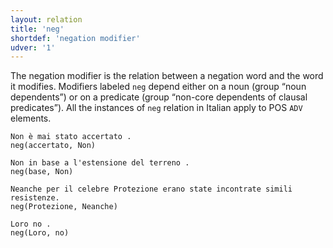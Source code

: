 ```yaml
---
layout: relation
title: 'neg'
shortdef: 'negation modifier'
udver: '1'
---
```


The negation modifier is the relation between a negation word and the word it modifies. Modifiers labeled <code>neg</code> depend either on a noun (group “noun dependents”) or on a predicate (group “non-core dependents of clausal predicates”). 
All the instances of <code>neg</code> relation in Italian apply to POS <code>ADV</code> elements.

~~~ sdparse
Non è mai stato accertato . 
neg(accertato, Non)
~~~
~~~ sdparse
Non in base a l'estensione del terreno . 
neg(base, Non)
~~~
~~~ sdparse
Neanche per il celebre Protezione erano state incontrate simili resistenze. 
neg(Protezione, Neanche)
~~~
~~~ sdparse
Loro no . 
neg(Loro, no)
~~~
<!-- Interlanguage links updated Čt lis 12 09:43:30 CET 2020 -->
